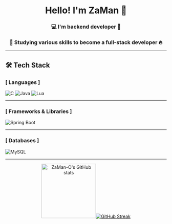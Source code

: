 <h1 align="center">Hello! I'm ZaMan 👋</h1>
<h3 align="center">💻 I'm backend developer 🔧</h3>
<h3 align="center">📖 Studying various skills to become a full-stack developer 🔥</h3>

---

## 🛠️ Tech Stack

### [ Languages ]
![C](https://img.shields.io/badge/C-00599C?style=flat-square&logo=c&logoColor=white)
![Java](https://img.shields.io/badge/Java-007396?style=flat-square&logo=java&logoColor=white)
![Lua](https://img.shields.io/badge/Lua-2C2D72?style=flat-square&logo=Lua&logoColor=white)

---

### [ Frameworks & Libraries ]
![Spring Boot](https://img.shields.io/badge/Spring%20Boot-6DB33F?style=flat-square&logo=spring-boot&logoColor=white)

---

### [ Databases ]
![MySQL](https://img.shields.io/badge/MySQL-4479A1?style=flat-square&logo=mysql&logoColor=white)

---

<div align="center">
    <p class="has-line-data" data-line-start="7" data-line-end="9"><img height="170px" src="https://github-readme-stats.vercel.app/api?username=ZaMan-O&amp;show_icons=true&amp;theme=material-palenight" alt="ZaMan-O's GitHub stats" /><a href="https://git.io/streak-stats"><img src="https://github-readme-streak-stats.herokuapp.com?user=ZaMan-O&theme=blueberry&date_format=%5BY.%5Dn.j&card_height=160" alt="GitHub Streak" /></a></p>
</div>
